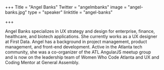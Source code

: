 +++
Title = "Angel Banks"
Twitter = "angelmbanks"
image = "angel-banks.jpg"
type = "speaker"
linktitle = "angel-banks"

+++

Angel Banks specializes in UX strategy and design for enterprise, finance, healthcare, and biotech applications. She currently works as a UX designer at First Data. Angel has a background in project management, product management, and front-end development. Active in the Atlanta tech community, she was a co-organizer of the ATL AngularJS meetup group and is now on the leadership team of Women Who Code Atlanta and UX and Coding Mentor at General Assembly.

